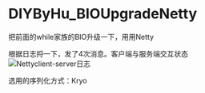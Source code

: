 # DIYByHu_BIOUpgradeNetty
把前面的while家族的BIO升级一下，用用Netty


根据日志捋一下，发了4次消息。客户端与服务端交互状态
![Nettyclient-server日志](https://user-images.githubusercontent.com/72067353/202409803-943879b2-e8ca-4464-a89b-2871a9d572f9.png)


选用的序列化方式：Kryo

